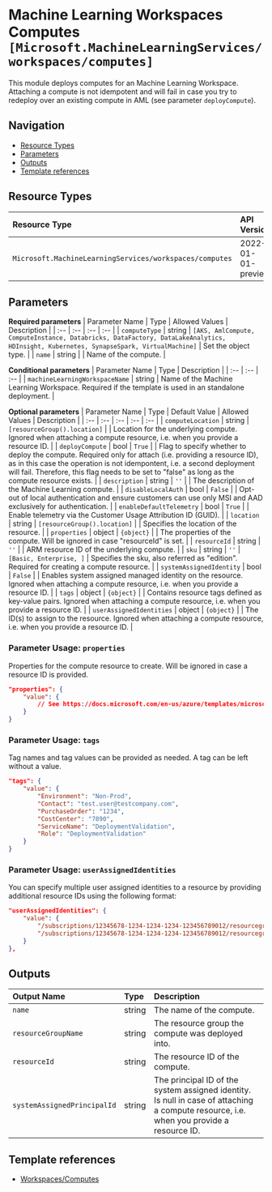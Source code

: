 # Machine Learning Workspaces Computes `[Microsoft.MachineLearningServices/workspaces/computes]`

This module deploys computes for an Machine Learning Workspace.
Attaching a compute is not idempotent and will fail in case you try to redeploy over an existing compute in AML (see parameter `deployCompute`).

## Navigation

- [Resource Types](#Resource-Types)
- [Parameters](#Parameters)
- [Outputs](#Outputs)
- [Template references](#Template-references)

## Resource Types

| Resource Type | API Version |
| :-- | :-- |
| `Microsoft.MachineLearningServices/workspaces/computes` | 2022-01-01-preview |

## Parameters

**Required parameters**
| Parameter Name | Type | Allowed Values | Description |
| :-- | :-- | :-- | :-- |
| `computeType` | string | `[AKS, AmlCompute, ComputeInstance, Databricks, DataFactory, DataLakeAnalytics, HDInsight, Kubernetes, SynapseSpark, VirtualMachine]` | Set the object type. |
| `name` | string |  | Name of the compute. |

**Conditional parameters**
| Parameter Name | Type | Description |
| :-- | :-- | :-- |
| `machineLearningWorkspaceName` | string | Name of the Machine Learning Workspace. Required if the template is used in an standalone deployment. |

**Optional parameters**
| Parameter Name | Type | Default Value | Allowed Values | Description |
| :-- | :-- | :-- | :-- | :-- |
| `computeLocation` | string | `[resourceGroup().location]` |  | Location for the underlying compute. Ignored when attaching a compute resource, i.e. when you provide a resource ID. |
| `deployCompute` | bool | `True` |  | Flag to specify whether to deploy the compute. Required only for attach (i.e. providing a resource ID), as in this case the operation is not idempontent, i.e. a second deployment will fail. Therefore, this flag needs to be set to "false" as long as the compute resource exists. |
| `description` | string | `''` |  | The description of the Machine Learning compute. |
| `disableLocalAuth` | bool | `False` |  | Opt-out of local authentication and ensure customers can use only MSI and AAD exclusively for authentication. |
| `enableDefaultTelemetry` | bool | `True` |  | Enable telemetry via the Customer Usage Attribution ID (GUID). |
| `location` | string | `[resourceGroup().location]` |  | Specifies the location of the resource. |
| `properties` | object | `{object}` |  | The properties of the compute. Will be ignored in case "resourceId" is set. |
| `resourceId` | string | `''` |  | ARM resource ID of the underlying compute. |
| `sku` | string | `''` | `[Basic, Enterprise, ]` | Specifies the sku, also referred as "edition". Required for creating a compute resource. |
| `systemAssignedIdentity` | bool | `False` |  | Enables system assigned managed identity on the resource. Ignored when attaching a compute resource, i.e. when you provide a resource ID. |
| `tags` | object | `{object}` |  | Contains resource tags defined as key-value pairs. Ignored when attaching a compute resource, i.e. when you provide a resource ID. |
| `userAssignedIdentities` | object | `{object}` |  | The ID(s) to assign to the resource. Ignored when attaching a compute resource, i.e. when you provide a resource ID. |


### Parameter Usage: `properties`

Properties for the compute resource to create.
Will be ignored in case a resource ID is provided.

```json
"properties": {
    "value": {
        // See https://docs.microsoft.com/en-us/azure/templates/microsoft.machinelearningservices/workspaces/computes?tabs=bicep#compute for the properties for the difference compute types
    }
}
```

### Parameter Usage: `tags`

Tag names and tag values can be provided as needed. A tag can be left without a value.

```json
"tags": {
    "value": {
        "Environment": "Non-Prod",
        "Contact": "test.user@testcompany.com",
        "PurchaseOrder": "1234",
        "CostCenter": "7890",
        "ServiceName": "DeploymentValidation",
        "Role": "DeploymentValidation"
    }
}
```

### Parameter Usage: `userAssignedIdentities`

You can specify multiple user assigned identities to a resource by providing additional resource IDs using the following format:

```json
"userAssignedIdentities": {
    "value": {
        "/subscriptions/12345678-1234-1234-1234-123456789012/resourcegroups/validation-rg/providers/Microsoft.ManagedIdentity/userAssignedIdentities/adp-sxx-az-msi-x-001": {},
        "/subscriptions/12345678-1234-1234-1234-123456789012/resourcegroups/validation-rg/providers/Microsoft.ManagedIdentity/userAssignedIdentities/adp-sxx-az-msi-x-002": {}
    }
},
```

## Outputs

| Output Name | Type | Description |
| :-- | :-- | :-- |
| `name` | string | The name of the compute. |
| `resourceGroupName` | string | The resource group the compute was deployed into. |
| `resourceId` | string | The resource ID of the compute. |
| `systemAssignedPrincipalId` | string | The principal ID of the system assigned identity. Is null in case of attaching a compute resource, i.e. when you provide a resource ID. |


## Template references

- [Workspaces/Computes](https://docs.microsoft.com/en-us/azure/templates/Microsoft.MachineLearningServices/2022-01-01-preview/workspaces/computes)
